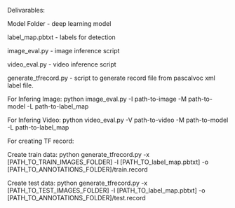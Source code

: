 Delivarables:

Model Folder  -  deep learning model 

label_map.pbtxt  -  labels for detection

image_eval.py   -   image inference script

video_eval.py   -  video inference script

generate_tfrecord.py - script to generate record file from pascalvoc xml label file.

For Infering Image: python image_eval.py -I path-to-image -M path-to-model -L path-to-label_map

For Infering Video: python video_eval.py -V path-to-video -M path-to-model -L path-to-label_map

For creating TF record:

Create train data:
python generate_tfrecord.py -x [PATH_TO_TRAIN_IMAGES_FOLDER] -l [PATH_TO_label_map.pbtxt] -o [PATH_TO_ANNOTATIONS_FOLDER]/train.record

Create test data:
python generate_tfrecord.py -x [PATH_TO_TEST_IMAGES_FOLDER] -l [PATH_TO_label_map.pbtxt] -o [PATH_TO_ANNOTATIONS_FOLDER]/test.record

